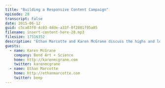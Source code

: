 ```yaml
---
title: "Building a Responsive Content Campaign"
episode: 28
transcript: False
date: 2015-06-12
guid: c5ca03f0-4c03-4dde-a33f-0f2801f95a05
filename: insert-content-here-28.mp3
filesize: 17516352
description: "Ethan Marcotte and Karen McGrane discuss the highs and lows of large-scale responsive design projects, and explain how they targeted and promoted their series of responsive design workshops."
guests: 
  - name: Karen McGrane
    company: Bond Art + Science
    home: http://karenmcgrane.com
    twitter: karenmcgrane
  - name: Ethan Marcotte
    home: http://ethanmarcotte.com
    twitter: beep
---
```

